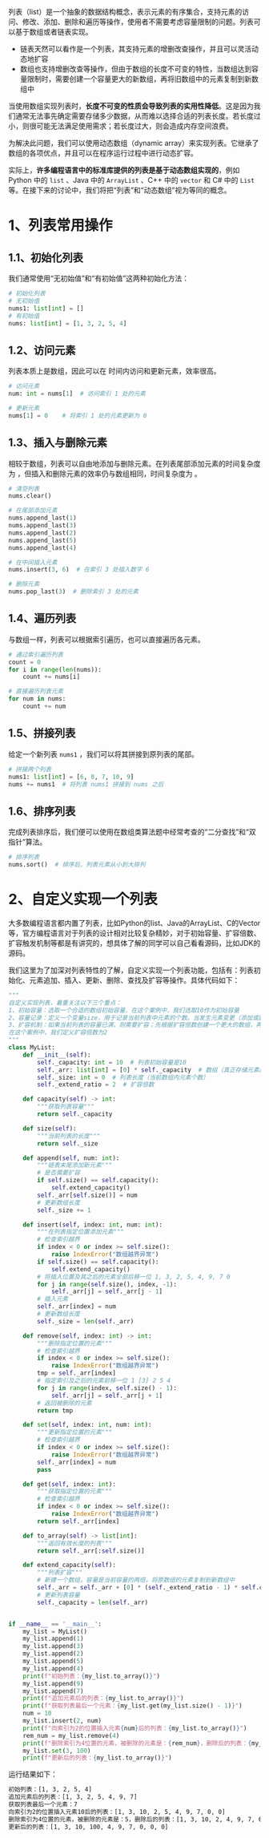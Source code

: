 列表（list）是一个抽象的数据结构概念，表示元素的有序集合，支持元素的访问、修改、添加、删除和遍历等操作，使用者不需要考虑容量限制的问题。列表可以基于数组或者链表实现。

* 链表天然可以看作是一个列表，其支持元素的增删改查操作，并且可以灵活动态地扩容
* 数组也支持增删改查等操作，但由于数组的长度不可变的特性，当数组达到容量限制时，需要创建一个容量更大的新数组，再将旧数组中的元素复制到新数组中

当使用数组实现列表时，**长度不可变的性质会导致列表的实用性降低**。这是因为我们通常无法事先确定需要存储多少数据，从而难以选择合适的列表长度。若长度过小，则很可能无法满足使用需求；若长度过大，则会造成内存空间浪费。

为解决此问题，我们可以使用动态数组（dynamic array）来实现列表。它继承了数组的各项优点，并且可以在程序运行过程中进行动态扩容。

实际上，**许多编程语言中的标准库提供的列表是基于动态数组实现的**，例如 Python 中的 `list` 、Java 中的 `ArrayList` 、C++ 中的 `vector` 和 C# 中的 `List` 等。在接下来的讨论中，我们将把“列表”和“动态数组”视为等同的概念。

# 1、列表常用操作

## 1.1、初始化列表

我们通常使用“无初始值”和“有初始值”这两种初始化方法：

```python
# 初始化列表
# 无初始值
nums1: list[int] = []
# 有初始值
nums: list[int] = [1, 3, 2, 5, 4]
```

## 1.2、访问元素

列表本质上是数组，因此可以在 时间内访问和更新元素，效率很高。

```python
# 访问元素
num: int = nums[1]  # 访问索引 1 处的元素

# 更新元素
nums[1] = 0    # 将索引 1 处的元素更新为 0
```

## 1.3、插入与删除元素

相较于数组，列表可以自由地添加与删除元素。在列表尾部添加元素的时间复杂度为 ，但插入和删除元素的效率仍与数组相同，时间复杂度为 。

```python
# 清空列表
nums.clear()

# 在尾部添加元素
nums.append_last(1)
nums.append_last(3)
nums.append_last(2)
nums.append_last(5)
nums.append_last(4)

# 在中间插入元素
nums.insert(3, 6)  # 在索引 3 处插入数字 6

# 删除元素
nums.pop_last(3)  # 删除索引 3 处的元素
```

## 1.4、遍历列表

与数组一样，列表可以根据索引遍历，也可以直接遍历各元素。

```python
# 通过索引遍历列表
count = 0
for i in range(len(nums)):
    count += nums[i]

# 直接遍历列表元素
for num in nums:
    count += num
```

## 1.5、拼接列表

给定一个新列表 `nums1` ，我们可以将其拼接到原列表的尾部。

```python
# 拼接两个列表
nums1: list[int] = [6, 8, 7, 10, 9]
nums += nums1  # 将列表 nums1 拼接到 nums 之后
```

## 1.6、排序列表

完成列表排序后，我们便可以使用在数组类算法题中经常考查的“二分查找”和“双指针”算法。

```python
# 排序列表
nums.sort()  # 排序后，列表元素从小到大排列
```

# 2、自定义实现一个列表

大多数编程语言都内置了列表，比如Python的list、Java的ArrayList、C的Vector等，官方编程语言对于列表的设计相对比较复杂精妙，对于初始容量、扩容倍数、扩容触发机制等都是有讲究的，想具体了解的同学可以自己看看源码，比如JDK的源码。

我们这里为了加深对列表特性的了解，自定义实现一个列表功能，包括有：列表初始化、元素追加、插入、更新、删除、查找及扩容等操作。具体代码如下：

```python
"""
自定义实现列表，着重关注以下三个重点：
1、初始容量：选取一个合适的数组初始容量，在这个案例中，我们选取10作为初始容量
2、容量记录：定义一个变量size，用于记录当前列表中元素的个数。当发生元素变更（添加或删除）时，size进行实时变更
3、扩容机制：如果当前列表的容量已满，则需要扩容；先根据扩容倍数创建一个更大的数组，再将之前数据里的元素复制到新数组中。
在这个案例中，我们定义扩容倍数为2
"""
class MyList:
    def __init__(self):
        self._capacity: int = 10  # 列表初始容量是10
        self._arr: list[int] = [0] * self._capacity  # 数组（真正存储元素的容器）
        self._size: int = 0  # 列表长度（当前数组内元素个数）
        self._extend_ratio = 2  # 扩容倍数

    def capacity(self) -> int:
        """获取列表容量"""
        return self._capacity

    def size(self):
        """当前列表的长度"""
        return self._size

    def append(self, num: int):
        """链表末尾添加新元素"""
        # 是否需要扩容
        if self.size() == self.capacity():
            self.extend_capacity()
        self._arr[self.size()] = num
        # 更新数组长度
        self._size += 1

    def insert(self, index: int, num: int):
        """在列表指定位置添加元素"""
        # 检查索引越界
        if index < 0 or index >= self.size():
            raise IndexError("数组越界异常")
        if self.size() == self.capacity():
            self.extend_capacity()
        # 将插入位置及其之后的元素全部后移一位 1, 3, 2, 5, 4, 9, 7 0
        for j in range(self.size(), index, -1):
            self._arr[j] = self._arr[j - 1]
        # 插入元素
        self._arr[index] = num
        # 更新数组长度
        self._size = len(self._arr)

    def remove(self, index: int) -> int:
        """删除指定位置的元素"""
        # 检查索引越界
        if index < 0 or index >= self.size():
            raise IndexError("数组越界异常")
        tmp = self._arr[index]
        # 指定索引及之后的元素前移一位 1 [3] 2 5 4
        for j in range(index, self.size() - 1):
            self._arr[j] = self._arr[j + 1]
        # 返回被删除的元素
        return tmp

    def set(self, index: int, num: int):
        """更新指定位置的元素"""
        # 检查索引越界
        if index < 0 or index >= self.size():
            raise IndexError("数组越界异常")
        self._arr[index] = num
        pass

    def get(self, index: int):
        """获取指定位置的元素"""
        # 检查索引越界
        if index < 0 or index >= self.size():
            raise IndexError("数组越界异常")
        return self._arr[index]

    def to_array(self) -> list[int]:
        """返回有效长度的列表"""
        return self._arr[:self.size()]

    def extend_capacity(self):
        """列表扩容"""
        # 新建一个数组，容量是当前容量的两倍，将原数组的元素复制到新数组中
        self._arr = self._arr + [0] * (self._extend_ratio - 1) * self.capacity()
        # 更新列表容量
        self._capacity = len(self._arr)


if __name__ == '__main__':
    my_list = MyList()
    my_list.append(1)
    my_list.append(3)
    my_list.append(2)
    my_list.append(5)
    my_list.append(4)
    print(f"初始列表：{my_list.to_array()}")
    my_list.append(9)
    my_list.append(7)
    print(f"追加元素后的列表：{my_list.to_array()}")
    print(f"获取列表最后一个元素：{my_list.get(my_list.size() - 1)}")
    num = 10
    my_list.insert(2, num)
    print(f"向索引为2的位置插入元素{num}后的列表：{my_list.to_array()}")
    rem_num = my_list.remove(4)
    print(f"删除索引为4位置的元素，被删除的元素是：{rem_num}，删除后的列表：{my_list.to_array()}")
    my_list.set(3, 100)
    print(f"更新后的列表：{my_list.to_array()}")
```

运行结果如下：

```sh
初始列表：[1, 3, 2, 5, 4]
追加元素后的列表：[1, 3, 2, 5, 4, 9, 7]
获取列表最后一个元素：7
向索引为2的位置插入元素10后的列表：[1, 3, 10, 2, 5, 4, 9, 7, 0, 0]
删除索引为4位置的元素，被删除的元素是：5，删除后的列表：[1, 3, 10, 2, 4, 9, 7, 0, 0, 0]
更新后的列表：[1, 3, 10, 100, 4, 9, 7, 0, 0, 0]
```

